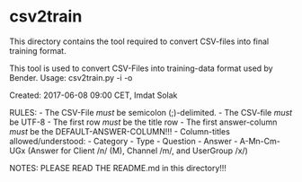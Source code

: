 # csv2train

This directory contains the tool required to convert CSV-files into final training format.

This tool is used to convert CSV-Files into training-data format used by Bender.
Usage:
    csv2train.py -i <input-csv-file> -o <output-directory>

Created: 2017-06-08 09:00 CET, Imdat Solak

RULES:
    - The CSV-File *must* be semicolon (;)-delimited.
    - The CSV-file *must* be UTF-8
    - The first row *must* be the title row
    - The first answer-column *must* be the DEFAULT-ANSWER-COLUMN!!!
    - Column-titles allowed/understood:
        - Category
        - Type
        - Question
        - Answer
        - A-Mn-Cm-UGx (Answer for Client /n/ (M), Channel /m/, and UserGroup /x/)

NOTES: PLEASE READ THE README.md in this directory!!!
